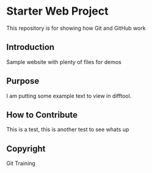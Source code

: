 # Starter Web Project

This repository is for showing how Git and GitHub work

## Introduction

Sample website with plenty of files for demos

## Purpose

I am putting some example text to view in difftool.

## How to Contribute

This is a test, this is another test to see whats up


## Copyright

Git Training